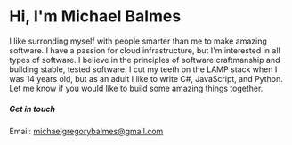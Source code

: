 # Hi, I'm Michael Balmes

I like surronding myself with people smarter than me to make amazing software. I have a passion for cloud infrastructure, but I'm interested in all types of software. I believe in the principles of software craftmanship and building stable, tested software. I cut my teeth on the LAMP stack when I was 14 years old, but as an adult I like to write C#, JavaScript, and Python. Let me know if you would like to build some amazing things together.


##### Get in touch
Email: michaelgregorybalmes@gmail.com